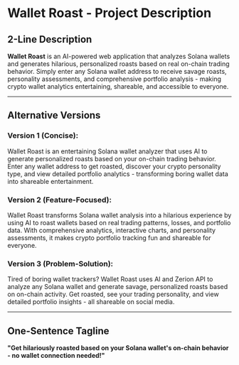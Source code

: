 # Wallet Roast - Project Description

## 2-Line Description

**Wallet Roast** is an AI-powered web application that analyzes Solana wallets and generates hilarious, personalized roasts based on real on-chain trading behavior. Simply enter any Solana wallet address to receive savage roasts, personality assessments, and comprehensive portfolio analysis - making crypto wallet analytics entertaining, shareable, and accessible to everyone.

---

## Alternative Versions

### Version 1 (Concise):
Wallet Roast is an entertaining Solana wallet analyzer that uses AI to generate personalized roasts based on your on-chain trading behavior. Enter any wallet address to get roasted, discover your crypto personality type, and view detailed portfolio analytics - transforming boring wallet data into shareable entertainment.

### Version 2 (Feature-Focused):
Wallet Roast transforms Solana wallet analysis into a hilarious experience by using AI to roast wallets based on real trading patterns, losses, and portfolio data. With comprehensive analytics, interactive charts, and personality assessments, it makes crypto portfolio tracking fun and shareable for everyone.

### Version 3 (Problem-Solution):
Tired of boring wallet trackers? Wallet Roast uses AI and Zerion API to analyze any Solana wallet and generate savage, personalized roasts based on on-chain activity. Get roasted, see your trading personality, and view detailed portfolio insights - all shareable on social media.

---

## One-Sentence Tagline

**"Get hilariously roasted based on your Solana wallet's on-chain behavior - no wallet connection needed!"**


